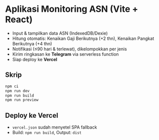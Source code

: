 # Aplikasi Monitoring ASN (Vite + React)

- Input & tampilkan data ASN (IndexedDB/Dexie)
- Hitung otomatis: Kenaikan Gaji Berikutnya (+2 thn), Kenaikan Pangkat Berikutnya (+4 thn)
- Notifikasi (≤90 hari & terlewat), dikelompokkan per jenis
- Kirim ringkasan ke **Telegram** via serverless function
- Siap deploy ke **Vercel**

## Skrip
```bash
npm ci
npm run dev
npm run build
npm run preview
```

## Deploy ke Vercel
- `vercel.json` sudah menyetel SPA fallback
- Build: `npm run build`, Output: `dist`
